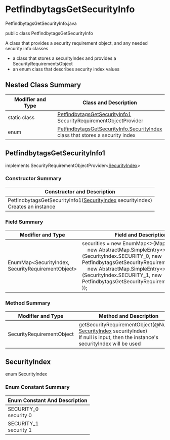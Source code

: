 # PetfindbytagsGetSecurityInfo
PetfindbytagsGetSecurityInfo.java

public class PetfindbytagsGetSecurityInfo

A class that provides a security requirement object, and any needed security info classes
- a class that stores a securityIndex and provides a SecurityRequirementsObject
- an enum class that describes security index values

## Nested Class Summary
| Modifier and Type | Class and Description |
| ----------------- | --------------------- |
| static class | [PetfindbytagsGetSecurityInfo1](#petfindbytagsgetsecurityinfo1)<br>SecurityRequirementObjectProvider
| enum | [PetfindbytagsGetSecurityInfo.SecurityIndex](#securityindex)<br>class that stores a security index |

## PetfindbytagsGetSecurityInfo1
implements SecurityRequirementObjectProvider<[SecurityIndex](#securityindex)>

### Constructor Summary
| Constructor and Description |
| --------------------------- |
| PetfindbytagsGetSecurityInfo1([SecurityIndex](#securityindex) securityIndex)<br>Creates an instance |

### Field Summary
| Modifier and Type | Field and Description |
| ----------------- | --------------------- |
| EnumMap<SecurityIndex, SecurityRequirementObject> | securities = new EnumMap<>(Map.ofEntries(<br>&nbsp;&nbsp;&nbsp;&nbsp;new AbstractMap.SimpleEntry<>(SecurityIndex.SECURITY_0, new PetfindbytagsGetSecurityRequirementObject0()),<br>&nbsp;&nbsp;&nbsp;&nbsp;new AbstractMap.SimpleEntry<>(SecurityIndex.SECURITY_1, new PetfindbytagsGetSecurityRequirementObject1())<br>)); |

### Method Summary
| Modifier and Type | Method and Description |
| ----------------- | ---------------------- |
| SecurityRequirementObject | getSecurityRequirementObject(@Nullable [SecurityIndex](#securityindex) securityIndex)<br>If null is input, then the instance's securityIndex will be used |

## SecurityIndex
enum SecurityIndex<br>

### Enum Constant Summary
| Enum Constant And Description |
| ----------------------------- |
| SECURITY_0<br>security 0 |
| SECURITY_1<br>security 1 |
